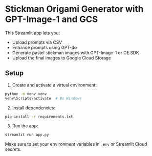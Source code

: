 # Stickman Origami Generator with GPT-Image-1 and GCS

This Streamlit app lets you:
- Upload prompts via CSV
- Enhance prompts using GPT-4o
- Generate pastel stickman images with GPT-Image-1 or CE.SDK
- Upload the final images to Google Cloud Storage

## Setup
1. Create and activate a virtual environment:
```bash
python -m venv venv
venv\Scripts\activate  # On Windows
```

2. Install dependencies:
```bash
pip install -r requirements.txt
```

3. Run the app:
```bash
streamlit run app.py
```

Make sure to set your environment variables in `.env` or Streamlit Cloud secrets.